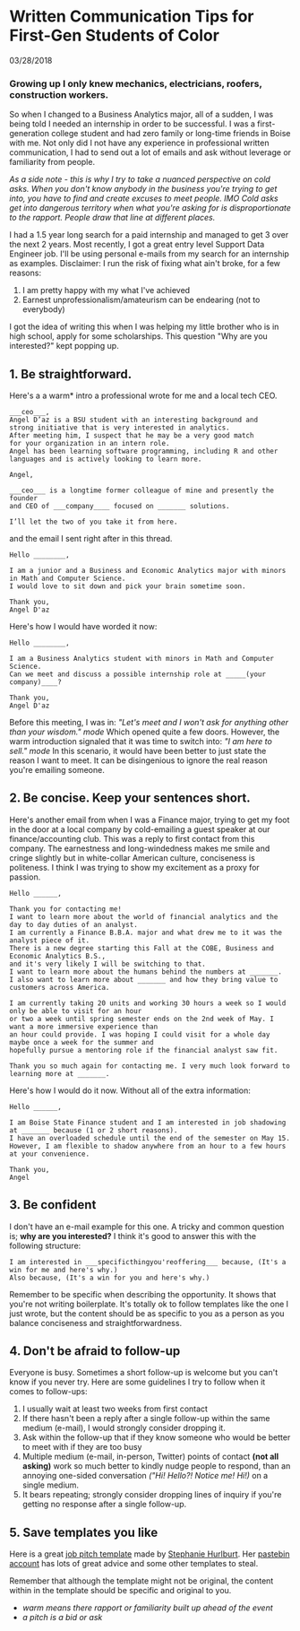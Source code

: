 # Written Communication Tips for First-Gen Students of Color
03/28/2018

### Growing up I only knew mechanics, electricians, roofers, construction workers.
So when I changed to a Business Analytics major, all of a sudden, I was being told I needed an internship in order to be successful. I was a first-generation college student and had zero family or long-time friends in Boise with me. Not only did I not have any experience in professional written communication, I had to send out a lot of emails and ask without leverage or familiarity from people. 

*As a side note - this is why I try to take a nuanced perspective on cold asks. When you don't know anybody in the business you're trying to get into, you have to find and create excuses to meet people. IMO Cold asks get into dangerous territory when what you're asking for is disproportionate to the rapport. People draw that line at different places.*

I had a 1.5 year long search for a paid internship and managed to get 3 over the next 2 years. Most recently, I got a great entry level Support Data Engineer job. I'll be using personal e-mails from my search for an internship as examples. Disclaimer: I run the risk of fixing what ain't broke, for a few reasons: 
1. I am pretty happy with my what I've achieved
2. Earnest unprofessionalism/amateurism can be endearing (not to everybody)

I got the idea of writing this when I was helping my little brother who is in high school, apply for some scholarships. This question "Why are you interested?" kept popping up.

## 1. Be straightforward.
Here's a a warm* intro a professional wrote for me and a local tech CEO.
```
___ceo___,
Angel D’az is a BSU student with an interesting background and 
strong initiative that is very interested in analytics.  
After meeting him, I suspect that he may be a very good match 
for your organization in an intern role.  
Angel has been learning software programming, including R and other 
languages and is actively looking to learn more.

Angel,

___ceo___ is a longtime former colleague of mine and presently the founder 
and CEO of ___company____ focused on _______ solutions.

I’ll let the two of you take it from here.
```
and the email I sent right after in this thread.
```
Hello ________,

I am a junior and a Business and Economic Analytics major with minors in Math and Computer Science. 
I would love to sit down and pick your brain sometime soon.

Thank you,
Angel D'az
```
Here's how I would have worded it now:
```
Hello ________,

I am a Business Analytics student with minors in Math and Computer Science.
Can we meet and discuss a possible internship role at _____(your company)____?

Thank you,
Angel D'az
```
Before this meeting, I was in: *"Let's meet and I won't ask for anything other than your wisdom." mode* Which opened quite a few doors. However, the warm introduction signaled that it was time to switch into: *"I am here to sell." mode* In this scenario, it would have been better to just state the reason I want to meet. It can be disingenious to ignore the real reason you're emailing someone.

## 2. Be concise. Keep your sentences short.
Here's another email from when I was a Finance major, trying to get my foot in the door at a local company by cold-emailing a guest speaker at our finance/accounting club. This was a reply to first contact from this company. The earnestness and long-windedness makes me smile and cringe slightly but in white-collar American culture, conciseness is politeness. I think I was trying to show my excitement as a proxy for passion.

```
Hello ______,

Thank you for contacting me! 
I want to learn more about the world of financial analytics and the day to day duties of an analyst. 
I am currently a Finance B.B.A. major and what drew me to it was the analyst piece of it. 
There is a new degree starting this Fall at the COBE, Business and Economic Analytics B.S., 
and it's very likely I will be switching to that. 
I want to learn more about the humans behind the numbers at _______. 
I also want to learn more about _______ and how they bring value to customers across America. 

I am currently taking 20 units and working 30 hours a week so I would only be able to visit for an hour 
or two a week until spring semester ends on the 2nd week of May. I want a more immersive experience than 
an hour could provide. I was hoping I could visit for a whole day maybe once a week for the summer and 
hopefully pursue a mentoring role if the financial analyst saw fit.

Thank you so much again for contacting me. I very much look forward to learning more at _______.
```

Here's how I would do it now. Without all of the extra information:

```
Hello ______,

I am Boise State Finance student and I am interested in job shadowing at _______ because (1 or 2 short reasons).
I have an overloaded schedule until the end of the semester on May 15.
However, I am flexible to shadow anywhere from an hour to a few hours at your convenience.

Thank you,
Angel
```
## 3. Be confident
I don't have an e-mail example for this one. A tricky and common question is; **why are you interested?**
I think it's good to answer this with the following structure:
```
I am interested in ___specificthingyou'reoffering___ because, (It's a win for me and here's why.) 
Also because, (It's a win for you and here's why.)
```
Remember to be specific when describing the opportunity. It shows that you're not writing boilerplate. It's totally ok to follow templates like the one I just wrote, but the content should be as specific to you as a person as you balance conciseness and straightforwardness.

## 4. Don't be afraid to follow-up
Everyone is busy. Sometimes a short follow-up is welcome but you can't know if you never try.
Here are some guidelines I try to follow when it comes to follow-ups:
1. I usually wait at least two weeks from first contact
2. If there hasn't been a reply after a single follow-up within the same medium (e-mail), I would strongly consider dropping it.
3. Ask within the follow-up that if they know someone who would be better to meet with if they are too busy
4. Multiple medium (e-mail, in-person, Twitter) points of contact **(not all asking)** work so much better to kindly nudge people to respond, than an annoying one-sided conversation *("Hi! Hello?! Notice me! Hi!)* on a single medium.
5. It bears repeating; strongly consider dropping lines of inquiry if you're getting no response after a single follow-up.

## 5. Save templates you like
Here is a great [job pitch template](https://pastebin.com/uAGvD4u9) made by [Stephanie Hurlburt](https://twitter.com/sehurlburt/).
Her [pastebin account](https://pastebin.com/u/shurlburt) has lots of great advice and some other templates to steal.

Remember that although the template might not be original, the content within in the template should be specific and original to you.

* *warm means there rapport or familiarity built up ahead of the event*
* *a pitch is a bid or ask*
